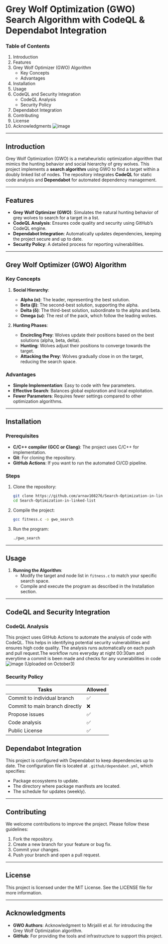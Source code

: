 # Grey Wolf Optimization (GWO) Search Algorithm with CodeQL & Dependabot Integration

### Table of Contents

1. Introduction
2. Features
3. Grey Wolf Optimizer (GWO) Algorithm
    - Key Concepts
    - Advantages
4. Installation
5. Usage
6. CodeQL and Security Integration
    - CodeQL Analysis
    - Security Policy
7. Dependabot Integration
8. Contributing
9. License
10. Acknowledgments
![image](https://github.com/user-attachments/assets/e8774d7c-e185-4020-a315-be4301e38c2f)


---

## Introduction

Grey Wolf Optimization (GWO) is a metaheuristic optimization algorithm that mimics the hunting behavior and social hierarchy of grey wolves. This project implements a **search algorithm** using GWO to find a target within a doubly linked list of nodes. The repository integrates **CodeQL** for static code analysis and **Dependabot** for automated dependency management.

---

## Features

- **Grey Wolf Optimizer (GWO)**: Simulates the natural hunting behavior of grey wolves to search for a target in a list.
- **CodeQL Analysis**: Ensures code quality and security using GitHub’s CodeQL engine.
- **Dependabot Integration**: Automatically updates dependencies, keeping the project secure and up to date.
- **Security Policy**: A detailed process for reporting vulnerabilities.

---

## Grey Wolf Optimizer (GWO) Algorithm

### Key Concepts

1. **Social Hierarchy**:
   - **Alpha (α)**: The leader, representing the best solution.
   - **Beta (β)**: The second-best solution, supporting the alpha.
   - **Delta (δ)**: The third-best solution, subordinate to the alpha and beta.
   - **Omega (ω)**: The rest of the pack, which follow the leading wolves.

2. **Hunting Phases**:
   - **Encircling Prey**: Wolves update their positions based on the best solutions (alpha, beta, delta).
   - **Hunting**: Wolves adjust their positions to converge towards the target.
   - **Attacking the Prey**: Wolves gradually close in on the target, reducing the search space.

### Advantages

- **Simple Implementation**: Easy to code with few parameters.
- **Effective Search**: Balances global exploration and local exploitation.
- **Fewer Parameters**: Requires fewer settings compared to other optimization algorithms.

---

## Installation

### Prerequisites

- **C/C++ compiler (GCC or Clang)**: The project uses C/C++ for implementation.
- **Git**: For cloning the repository.
- **GitHub Actions**: If you want to run the automated CI/CD pipeline.

### Steps

1. Clone the repository:
    ```bash
    git clone https://github.com/arnav108276/Search-Optimization-in-linked-list.git
    cd Search-Optimization-in-linked-list
    ```

2. Compile the project:
    ```bash
    gcc fitness.c -o gwo_search
    ```

3. Run the program:
    ```bash
    ./gwo_search
    ```

---

## Usage

1. **Running the Algorithm**:
    - Modify the target and node list in `fitness.c` to match your specific search space.
    - Compile and execute the program as described in the Installation section.

---

## CodeQL and Security Integration

### CodeQL Analysis

This project uses GitHub Actions to automate the analysis of code with CodeQL. This helps in identifying potential security vulnerabilities and ensures high code quality. The analysis runs automatically on each push and pull request.The workflow runs everyday at night 00:30am and everytime a commit is been made and checks for any vunerabilities in code
![image](https://github.com/user-attachments/assets/8abed6da-38e9-4fc7-b2d2-73b9cbf147c0)
(Uploaded on October3)


### Security Policy

| Tasks                                   | Allowed          |
|-----------------------------------------|------------------|
| Commit to individual branch             | :white_check_mark: |
| Commit to main branch directly          | :x:              |
| Propose issues                          | :white_check_mark: |
| Code analysis                           | :white_check_mark: |
| Public License                          | :white_check_mark: |


## Dependabot Integration

This project is configured with Dependabot to keep dependencies up to date. The configuration file is located at `.github/dependabot.yml`, which specifies:

- Package ecosystems to update.
- The directory where package manifests are located.
- The schedule for updates (weekly).

---

## Contributing

We welcome contributions to improve the project. Please follow these guidelines:

1. Fork the repository.
2. Create a new branch for your feature or bug fix.
3. Commit your changes.
4. Push your branch and open a pull request.

---

## License

This project is licensed under the MIT License. See the LICENSE file for more information.

---

## Acknowledgments

- **GWO Authors**: Acknowledgment to Mirjalili et al. for introducing the Grey Wolf Optimization algorithm.
- **GitHub**: For providing the tools and infrastructure to support this project.
